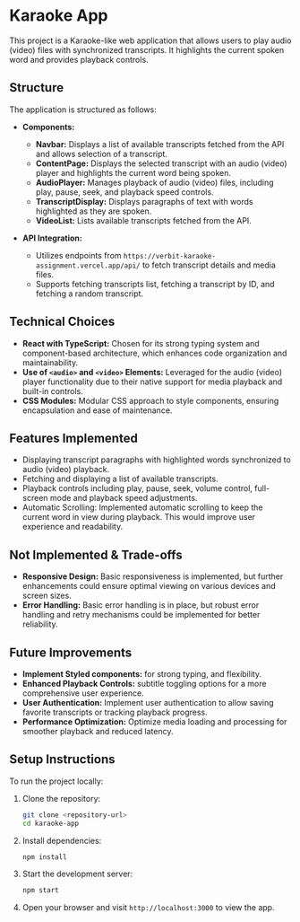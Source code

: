 
# Karaoke App

This project is a Karaoke-like web application that allows users to play audio (video) files with synchronized transcripts. It highlights the current spoken word and provides playback controls.

## Structure

The application is structured as follows:

- **Components:**
  - **Navbar:** Displays a list of available transcripts fetched from the API and allows selection of a transcript.
  - **ContentPage:** Displays the selected transcript with an audio (video) player and highlights the current word being spoken.
  - **AudioPlayer:** Manages playback of audio (video) files, including play, pause, seek, and playback speed controls.
  - **TranscriptDisplay:** Displays paragraphs of text with words highlighted as they are spoken.
  - **VideoList:** Lists available transcripts fetched from the API.

- **API Integration:**
  - Utilizes endpoints from `https://verbit-karaoke-assignment.vercel.app/api/` to fetch transcript details and media files.
  - Supports fetching transcripts list, fetching a transcript by ID, and fetching a random transcript.

## Technical Choices

- **React with TypeScript:** Chosen for its strong typing system and component-based architecture, which enhances code organization and maintainability.
- **Use of `<audio>` and `<video>` Elements:** Leveraged for the audio (video) player functionality due to their native support for media playback and built-in controls.
- **CSS Modules:** Modular CSS approach to style components, ensuring encapsulation and ease of maintenance.

## Features Implemented

- Displaying transcript paragraphs with highlighted words synchronized to audio (video) playback.
- Fetching and displaying a list of available transcripts.
- Playback controls including play, pause, seek, volume control, full-screen mode and playback speed adjustments.
- Automatic Scrolling: Implemented automatic scrolling to keep the current word in view during playback. This would improve user experience and readability.

## Not Implemented & Trade-offs

- **Responsive Design:** Basic responsiveness is implemented, but further enhancements could ensure optimal viewing on various devices and screen sizes.
- **Error Handling:** Basic error handling is in place, but robust error handling and retry mechanisms could be implemented for better reliability.

## Future Improvements
- **Implement Styled components:** for strong typing, and flexibility.
- **Enhanced Playback Controls:**  subtitle toggling options for a more comprehensive user experience.
- **User Authentication:** Implement user authentication to allow saving favorite transcripts or tracking playback progress.
- **Performance Optimization:** Optimize media loading and processing for smoother playback and reduced latency.

## Setup Instructions

To run the project locally:

1. Clone the repository:
   ```bash
   git clone <repository-url>
   cd karaoke-app
   ```

2. Install dependencies:
   ```bash
   npm install
   ```

3. Start the development server:
   ```bash
   npm start
   ```

4. Open your browser and visit `http://localhost:3000` to view the app.

